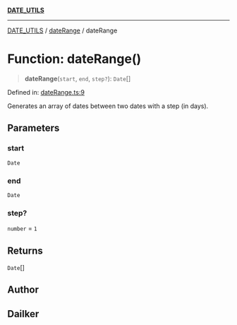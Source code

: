 [**DATE_UTILS**](../../README.md)

***

[DATE_UTILS](../../README.md) / [dateRange](../README.md) / dateRange

# Function: dateRange()

> **dateRange**(`start`, `end`, `step?`): `Date`[]

Defined in: [dateRange.ts:9](https://github.com/dailker/everyutil-js/blob/7799f3f003cb23f425be3f1c83c38483e2648188/src/date/dateRange.ts#L9)

Generates an array of dates between two dates with a step (in days).

## Parameters

### start

`Date`

### end

`Date`

### step?

`number` = `1`

## Returns

`Date`[]

## Author

## Dailker
